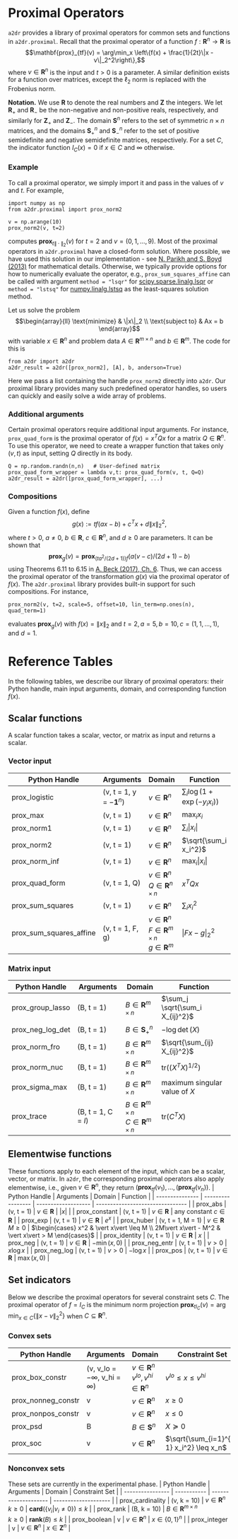 # Proximal Operators
`a2dr` provides a library of proximal operators for common sets and functions in `a2dr.proximal`. Recall that the proximal operator of a function $f:\mathbf{R}^n \rightarrow \mathbf{R}$ is
$$\mathbf{prox}_{tf}(v) = \arg\min_x \left\{f(x) + \frac{1}{2t}\|x - v\|_2^2\right\},$$
where $v \in \mathbf{R}^n$ is the input and $t > 0$ is a parameter. A similar definition exists for a function over matrices, except the $\ell_2$ norm is replaced with the Frobenius norm.

**Notation.** We use $\mathbf{R}$ to denote the real numbers and $\mathbf{Z}$ the integers. We let $\mathbf{R}_+$ and $\mathbf{R}_-$ be the non-negative and non-positive reals, respectively, and similarly for $\mathbf{Z}_+$ and $\mathbf{Z}_-$. The domain $\mathbf{S}^n$ refers to the set of symmetric $n \times n$ matrices, and the domains $\mathbf{S}_+^n$ and $\mathbf{S}_-^n$ refer to the set of positive semidefinite and negative semidefinite matrices, respectively. For a set $C$, the indicator function $I_C(x) = 0$ if $x \in C$ and $\infty$ otherwise.

### Example
To call a proximal operator, we simply import it and pass in the values of $v$ and $t$. For example,
```
import numpy as np
from a2dr.proximal import prox_norm2

v = np.arange(10)
prox_norm2(v, t=2)
```
computes $\mathbf{prox}_{t\|\cdot\|_2}(v)$ for $t = 2$ and $v = (0,1,\ldots,9)$. Most of the proximal operators in `a2dr.proximal` have a closed-form solution. Where possible, we have used this solution in our implementation - see [N. Parikh and S. Boyd (2013)](https://web.stanford.edu/~boyd/papers/pdf/prox_algs.pdf) for mathematical details. Otherwise, we typically provide options for how to numerically evaluate the operator, e.g., `prox_sum_squares_affine` can be called with argument `method = "lsqr"` for [scipy.sparse.linalg.lsqr](https://docs.scipy.org/doc/scipy/reference/generated/scipy.sparse.linalg.lsqr.html) or `method = "lstsq"` for [numpy.linalg.lstsq](https://docs.scipy.org/doc/numpy/reference/generated/numpy.linalg.lstsq.html) as the least-squares solution method.

Let us solve the problem
$$\begin{array}{ll} \text{minimize} & \|x\|_2 \\ \text{subject to} & Ax = b \end{array}$$
with variable $x \in \mathbf{R}^n$ and problem data $A \in \mathbf{R}^{m \times n}$ and $b \in \mathbf{R}^m$. The code for this is
```
from a2dr import a2dr
a2dr_result = a2dr([prox_norm2], [A], b, anderson=True)
```
Here we pass a list containing the handle `prox_norm2` directly into `a2dr`. Our proximal library provides many such predefined operator handles, so users can quickly and easily solve a wide array of problems.

### Additional arguments
Certain proximal operators require additional input arguments. For instance, `prox_quad_form` is the proximal operator of $f(x) = x^TQx$ for a matrix $Q \in \mathbf{R}^n$. To use this operator, we need to create a wrapper function that takes only $(v, t)$ as input, setting $Q$ directly in its body.
```
Q = np.random.randn(n,n)   # User-defined matrix
prox_quad_form_wrapper = lambda v,t: prox_quad_form(v, t, Q=Q)
a2dr_result = a2dr([prox_quad_form_wrapper], ...)
```

### Compositions
Given a function $f(x)$, define
$$g(x) := tf(ax-b) + c^Tx + d\|x\|_2^2,$$
where $t > 0$, $a \neq 0$, $b \in \mathbf{R}$, $c \in \mathbf{R}^n$, and $d \geq 0$ are parameters. It can be shown that
$$\mathbf{prox}_g(v) = \mathbf{prox}_{(ta^2/(2d+1))f}(a(v - c)/(2d + 1) - b)$$
using Theorems 6.11 to 6.15 in [A. Beck (2017), Ch. 6](https://archive.siam.org/books/mo25/mo25_ch6.pdf). Thus, we can access the proximal operator of the transformation $g(x)$ via the proximal operator of $f(x)$. The `a2dr.proximal` library provides built-in support for such compositions. For instance,
```
prox_norm2(v, t=2, scale=5, offset=10, lin_term=np.ones(n), quad_term=1)
```
evaluates $\mathbf{prox}_g(v)$ with $f(x) = \|x\|_2$ and $t = 2, a = 5, b = 10, c = (1,1,\ldots,1)$, and $d = 1$.

# Reference Tables
In the following tables, we describe our library of proximal operators: their Python handle, main input arguments, domain, and corresponding function $f(x)$.

## Scalar functions
A scalar function takes a scalar, vector, or matrix as input and returns a scalar.
### Vector input
|    Python Handle        |  Arguments                      |   Domain             |   Function                       |
| ----------------------- | ------------------------------- | -------------------- | -------------------------------- |
| prox_logistic           | (v, t = 1, y = $-\mathbf{1}^n$) | $v \in \mathbf{R}^n$ | $\sum_i \log(1 + \exp(-y_ix_i))$ |
| prox_max                | (v, t = 1)                      | $v \in \mathbf{R}^n$ | $\max_i x_i$                     |
| prox_norm1              | (v, t = 1)                      | $v \in \mathbf{R}^n$ | $\sum_i \vert x_i \vert$         |
| prox_norm2              | (v, t = 1)                      | $v \in \mathbf{R}^n$ | $\sqrt{\sum_i x_i^2}$            |
| prox_norm_inf           | (v, t = 1)                      | $v \in \mathbf{R}^n$ | $\max_i \vert x_i \vert$         |
| prox_quad_form          | (v, t = 1, Q)                   | $v \in \mathbf{R}^n$ <br> $Q \in \mathbf{R}^{n \times n}$ | $x^TQx$ |
| prox_sum_squares        | (v, t = 1)                      | $v \in \mathbf{R}^n$ | $\sum_i x_i^2$                   |
| prox_sum_squares_affine | (v, t = 1, F, g)                | $v \in \mathbf{R}^n$ <br> $F \in \mathbf{R}^{m \times n}$ <br> $g \in \mathbf{R}^m$ | $\|Fx - g\|_2^2$ |

### Matrix input
|  Python Handle   |  Arguments          |   Domain                        |   Function                         |
| ---------------- | ------------------- | ------------------------------- | ---------------------------------- |
| prox_group_lasso | (B, t = 1)          | $B \in \mathbf{R}^{m \times n}$ | $\sum_j \sqrt{\sum_i X_{ij}^2}$    |
| prox_neg_log_det | (B, t = 1)          | $B \in \mathbf{S}_+^n$          | $-\log\det(X)$                     |
| prox_norm_fro    | (B, t = 1)          | $B \in \mathbf{R}^{m \times n}$ | $\sqrt{\sum_{ij} X_{ij}^2}$        |
| prox_norm_nuc    | (B, t = 1)          | $B \in \mathbf{R}^{m \times n}$ | $\text{tr}((X^TX)^{1/2})$          |
| prox_sigma_max   | (B, t = 1)          | $B \in \mathbf{R}^{m \times n}$ | maximum singular <br> value of $X$ |
| prox_trace       | (B, t = 1, C = $I$) | $B \in \mathbf{R}^{m \times n}$ <br> $C \in \mathbf{R}^{m \times n}$ | $\text{tr}(C^TX)$ |

## Elementwise functions
These functions apply to each element of the input, which can be a scalar, vector, or matrix. In `a2dr`, the corresponding proximal operators also apply elementwise, i.e., given $v \in \mathbf{R}^n$, they return $(\mathbf{prox}_{tf}(v_1), \ldots, (\mathbf{prox}_{tf}(v_n))$.
|  Python Handle  |   Arguments       |   Domain            |   Function                       |
| --------------- | ----------------- | ------------------- | -------------------------------- |
| prox_abs        | (v, t = 1)        | $v \in \mathbf{R}$  | $\vert x\vert$                   |
| prox_constant   | (v, t = 1)        | $v \in \mathbf{R}$  | any constant $c \in \mathbf{R}$  |
| prox_exp        | (v, t = 1)        | $v \in \mathbf{R}$  | $e^x$                            |
| prox_huber      | (v, t = 1, M = 1) | $v \in \mathbf{R}$ <br> $M \geq 0$  | $\begin{cases} x^2 & \vert x\vert \leq M \\ 2M\vert x\vert - M^2 & \vert x\vert > M \end{cases}$ |
| prox_identity   | (v, t = 1)        | $v \in \mathbf{R}$ | $x$                               |
| prox_neg        | (v, t = 1)        | $v \in \mathbf{R}$ | $-\min(x,0)$                      |
| prox_neg_entr   | (v, t = 1)        | $v > 0$            | $x\log x$                         |
| prox_neg_log    | (v, t = 1)        | $v > 0$            | $-\log x$                         |
| prox_pos        | (v, t = 1)        | $v \in \mathbf{R}$ | $\max(x,0)$                       |

## Set indicators
Below we describe the proximal operators for several constraint sets $C$. The proximal operator of $f = I_C$ is the minimum norm projection $\mathbf{prox}_{tI_C}(v) = \arg\min_{x \in C}\{\|x - v\|_2^2\}$ when $C \subseteq \mathbf{R}^n$.
### Convex sets
|  Python Handle     |  Arguments    |  Domain                |  Constraint Set                           |
| ------------------ | ------------- | ---------------------- | ----------------------------------------- |
| prox_box_constr    | (v, v_lo = $-\infty$, v_hi = $\infty$) | $v \in \mathbf{R}^n$ <br> $v^{lo}, v^{hi} \in \mathbf{R}^n$  | $v^{lo} \leq x \leq v^{hi}$ |
| prox_nonneg_constr | v             | $v \in \mathbf{R}^n$   | $x \geq 0$                                |
| prox_nonpos_constr | v             | $v \in \mathbf{R}^n$   | $x \leq 0$                                |
| prox_psd           | B             | $B \in \mathbf{S}^n$   | $X \succeq 0$                             |
| prox_soc           | v             | $v \in \mathbf{R}^n$   | $\sqrt{\sum_{i=1}^{n-1} x_i^2} \leq x_n$  |

### Nonconvex sets
These sets are currently in the experimental phase.
|  Python Handle   |  Arguments  |  Domain              | Constraint Set       |
| ---------------- | ----------- | -------------------- | -------------------- |
| prox_cardinality | (v, k = 10) | $v \in \mathbf{R}^n$ <br> $k \geq 0$ | $\mathbf{card}(\{v_i\vert v_i \neq 0\}) \leq k$ |
| prox_rank        | (B, k = 10) | $B \in \mathbf{R}^{m \times n}$ <br> $k \geq 0$ | $\mathbf{rank}(B) \leq k$ |
| prox_boolean     | v           | $v \in \mathbf{R}^n$ | $x \in \{0,1\}^n$    |
| prox_integer     | v           | $v \in \mathbf{R}^n$ | $x \in \mathbf{Z}^n$ |
